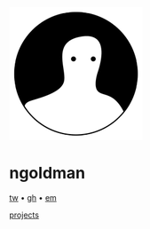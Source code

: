![](./photo.png)

# ngoldman

<a href="https://twitter.com/ungoldman" rel="me">tw</a> •
<a href="https://github.com/ngoldman" rel="me">gh</a> •
<a href="mailto:nate@ngoldman.me" rel="me">em</a>

[projects](./projects/)
